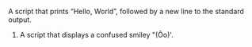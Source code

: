 A  script that prints “Hello, World”, followed by a new line to the standard output.
1. A script that displays a confused smiley "(Ôo)'.
